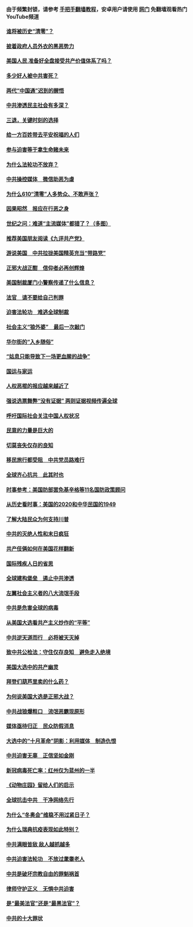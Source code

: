 #### 由于频繁封锁，请参考 [手把手翻墙教程](https://github.com/gfw-breaker/guides/wiki/)，安卓用户请使用 [网门](https://github.com/gfw-breaker/nogfw/blob/master/dl.md?t=01030600) 免翻墙观看热门YouTube频道 

#### [谁将被历史“清零”？](../pages/251/417485.md?t=01030600) 

#### [披着政府人员外衣的黑恶势力](../pages/251/417442.md?t=01030600) 

#### [美国人民 准备好全盘接受共产价值体系了吗？](../pages/251/417491.md?t=01030600) 

#### [多少好人被中共害死？](../pages/251/417144.md?t=01030600) 

#### [两代“中国通”迟到的醒悟](../pages/251/417064.md?t=01030600) 

#### [中共渗透民主社会有多深？](../pages/251/417063.md?t=01030600) 

#### [三退，关键时刻的选择](../pages/251/416969.md?t=01030600) 

#### [给一方百姓带去平安祝福的人们](../pages/251/416941.md?t=01030600) 

#### [参与迫害等于拿生命赌未来](../pages/251/416856.md?t=01030600) 

#### [为什么法轮功不放弃？](../pages/251/416864.md?t=01030600) 

#### [中共操控媒体　微信助恶为虐](../pages/251/416724.md?t=01030600) 

#### [为什么610“清零”人多势众、不敢声张？](../pages/251/416632.md?t=01030600) 

#### [因果昭然　报应在行恶之身](../pages/251/416582.md?t=01030600) 

#### [世纪之问：难道“主流媒体”都错了？（多图）](../pages/251/416571.md?t=01030600) 

#### [推荐美国朋友阅读《九评共产党》](../pages/251/416510.md?t=01030600) 

#### [游说美国　中共拉拢美国精英充当“带路党”](../pages/251/416529.md?t=01030600) 

#### [正邪大战正酣　信仰者必再创辉煌](../pages/251/416433.md?t=01030600) 

#### [美国制裁厦门小警察传递了什么信息？](../pages/251/416432.md?t=01030600) 

#### [法官　请不要给自己判罪](../pages/251/416379.md?t=01030600) 

#### [迫害法轮功　难逃全球制裁](../pages/251/416380.md?t=01030600) 

#### [社会主义“狼外婆”　最后一次敲门](../pages/251/416394.md?t=01030600) 

#### [华尔街的“入乡随俗”](../pages/251/416395.md?t=01030600) 

#### [“姑息只能导致下一场更血腥的战争”](../pages/251/416223.md?t=01030600) 

#### [国运与家运](../pages/251/416224.md?t=01030600) 

#### [人权恶棍的报应越来越近了](../pages/251/416276.md?t=01030600) 

#### [强说选票舞弊“没有证据” 两则证据视频传遍全球](../pages/251/416227.md?t=01030600) 

#### [呼吁国际社会关注中国人权状况](../pages/251/416135.md?t=01030600) 

#### [民意的力量是巨大的](../pages/251/416222.md?t=01030600) 

#### [切莫丧失仅存的良知](../pages/251/416134.md?t=01030600) 

#### [移民旅行都受阻　中共党员路难行](../pages/251/416033.md?t=01030600) 

#### [全球齐心抗共　此其时也](../pages/251/415989.md?t=01030600) 

#### [时事参考：美国防部罢免基辛格等11名国防政策顾问](../pages/251/415970.md?t=01030600) 

#### [从历史看时事：美国的2020和中华民国的1949](../pages/251/415949.md?t=01030600) 

#### [了解大陆民众为何支持川普](../pages/251/415950.md?t=01030600) 

#### [中共的灭绝人性和末日疯狂](../pages/251/415944.md?t=01030600) 

#### [共产伎俩如何在美国花样翻新](../pages/251/415908.md?t=01030600) 

#### [国际残疾人日的省思](../pages/251/415849.md?t=01030600) 

#### [全球建构堡垒　遏止中共渗透](../pages/251/415850.md?t=01030600) 

#### [左翼社会主义者的八大流氓手段](../pages/251/415802.md?t=01030600) 

#### [中共是危害全球的病毒](../pages/251/415569.md?t=01030600) 

#### [从美国大选看共产主义炒作的“平等”](../pages/251/415654.md?t=01030600) 

#### [中共逆天道而行　必将被天灭掉](../pages/251/415626.md?t=01030600) 

#### [致中共公检法：守住仅存良知　避免走入绝境](../pages/251/415627.md?t=01030600) 

#### [美国大选中的共产幽灵](../pages/251/415618.md?t=01030600) 

#### [拜登们葫芦里卖的什么药？](../pages/251/415531.md?t=01030600) 

#### [为何说美国大选是正邪大战？](../pages/251/415530.md?t=01030600) 

#### [中共战狼爆粗口　流氓恶霸现原形](../pages/251/415426.md?t=01030600) 

#### [媒体亟待归正　民众防假消息](../pages/251/415402.md?t=01030600) 

#### [大选中的“十月革命”阴影：利用媒体　制造仇恨](../pages/251/415334.md?t=01030600) 

#### [中共迫害无辜　正信坚如金刚](../pages/251/415307.md?t=01030600) 

#### [新冠病毒死亡率：红州仅为蓝州的一半](../pages/251/415164.md?t=01030600) 

#### [《动物庄园》留给人们的启示](../pages/251/415178.md?t=01030600) 

#### [全球抗击中共　干净网络先行](../pages/251/415096.md?t=01030600) 

#### [为什么“冬奥会”维稳不用过紧日子？](../pages/251/414949.md?t=01030600) 

#### [为什么瑞典抗疫表现如此特别？](../pages/251/414950.md?t=01030600) 

#### [中共满眼皆敌 敌人越抓越多](../pages/251/415053.md?t=01030600) 

#### [中共迫害法轮功　不放过耄耋老人](../pages/251/414994.md?t=01030600) 

#### [中共是破坏宗教自由的罪魁祸首](../pages/251/414901.md?t=01030600) 

#### [律师守护正义　无惧中共迫害](../pages/251/414900.md?t=01030600) 

#### [是“最美法官”还是“最黑法官”？](../pages/251/414885.md?t=01030600) 

#### [中共的十大罪状](../pages/251/414772.md?t=01030600) 

